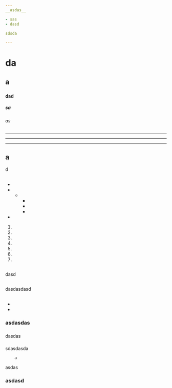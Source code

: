 ```yaml
---
__asdas__

- sas
- dasd

sdsda

---
```


# da
## a
### 
#### dad
##### sa
###### as


## 

___

---

***


## a



d








## 












## 


> 
>> 
> > > 


## 



+ 
+ 
  - 
    * 
    + 
    - 
+ 



1. 
2. 
3. 


1. 
1. 



57. 
1. 


## 





    
    
    
    












## 

 dasd



 


## 








## 

dasdasdasd










## 




### 

> 
>
> 




### 

- 
- 


### asdasdas




### 




### 









 dasdas

    

 


### 



 



 sdasdasda

        a

    

asdas






### 





 

### asdasd


